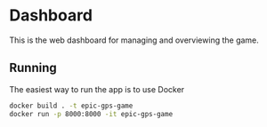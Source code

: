 # Dashboard

This is the web dashboard for managing and overviewing the game.


## Running

The easiest way to run the app is to use Docker

```sh
docker build . -t epic-gps-game
docker run -p 8000:8000 -it epic-gps-game
```
